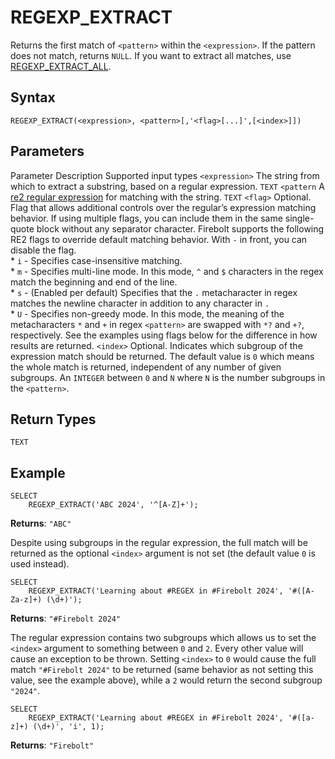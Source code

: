 # [](#regexp_extract)REGEXP\_EXTRACT

Returns the first match of `<pattern>` within the `<expression>`. If the pattern does not match, returns `NULL`. If you want to extract all matches, use [REGEXP\_EXTRACT\_ALL](/sql_reference/functions-reference/string/regexp-extract-all.html).

## [](#syntax)Syntax

```
REGEXP_EXTRACT(<expression>, <pattern>[,'<flag>[...]',[<index>]])
```

## [](#parameters)Parameters

Parameter Description Supported input types `<expression>` The string from which to extract a substring, based on a regular expression. `TEXT` `<pattern` A [re2 regular expression](https://github.com/google/re2/wiki/Syntax) for matching with the string. `TEXT` `<flag>` Optional. Flag that allows additional controls over the regular’s expression matching behavior. If using multiple flags, you can include them in the same single-quote block without any separator character. Firebolt supports the following RE2 flags to override default matching behavior. With `-` in front, you can disable the flag.  
\* `i` - Specifies case-insensitive matching.  
\* `m` - Specifies multi-line mode. In this mode, `^` and `$` characters in the regex match the beginning and end of the line.  
\* `s` - (Enabled per default) Specifies that the `.` metacharacter in regex matches the newline character in addition to any character in `.`  
\* `U` - Specifies non-greedy mode. In this mode, the meaning of the metacharacters `*` and `+` in regex `<pattern>` are swapped with `*?` and `+?`, respectively. See the examples using flags below for the difference in how results are returned. `<index>` Optional. Indicates which subgroup of the expression match should be returned. The default value is `0` which means the whole match is returned, independent of any number of given subgroups. An `INTEGER` between `0` and `N` where `N` is the number subgroups in the `<pattern>`.

## [](#return-types)Return Types

`TEXT`

## [](#example)Example

```
SELECT
	REGEXP_EXTRACT('ABC 2024', '^[A-Z]+');
```

**Returns**: `"ABC"`

Despite using subgroups in the regular expression, the full match will be returned as the optional `<index>` argument is not set (the default value `0` is used instead).

```
SELECT
	REGEXP_EXTRACT('Learning about #REGEX in #Firebolt 2024', '#([A-Za-z]+) (\d+)');
```

**Returns**: `"#Firebolt 2024"`

The regular expression contains two subgroups which allows us to set the `<index>` argument to something between `0` and `2`. Every other value will cause an exception to be thrown. Setting `<index>` to `0` would cause the full match `"#Firebolt 2024"` to be returned (same behavior as not setting this value, see the example above), while a `2` would return the second subgroup `"2024"`.

```
SELECT
	REGEXP_EXTRACT('Learning about #REGEX in #Firebolt 2024', '#([a-z]+) (\d+)', 'i', 1);
```

**Returns**: `"Firebolt"`